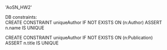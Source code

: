 'AoSN_HW2' 

DB constraints:  
  CREATE CONSTRAINT uniqueAuthor IF NOT EXISTS
  ON (n:Author)
  ASSERT n.name IS UNIQUE

  CREATE CONSTRAINT uniqueAuthor IF NOT EXISTS
  ON (n:Publication)
  ASSERT n.title IS UNIQUE
